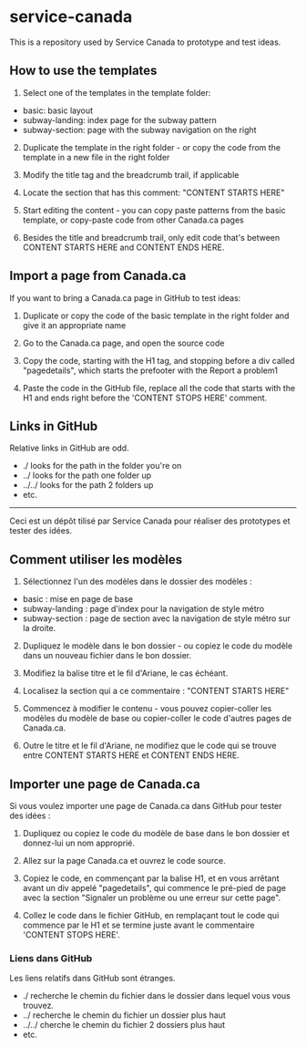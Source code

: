 # service-canada

This is a repository used by Service Canada to prototype and test ideas.

## How to use the templates

1) Select one of the templates in the template folder:
- basic: basic layout
- subway-landing: index page for the subway pattern
- subway-section: page with the subway navigation on the right


2) Duplicate the template in the right folder - or copy the code from the template in a new file in the right folder

3) Modify the title tag and the breadcrumb trail, if applicable

4) Locate the section that has this comment: "CONTENT STARTS HERE"

5) Start editing the content - you can copy paste patterns from the basic template, or copy-paste code from other Canada.ca pages

6) Besides the title and breadcrumb trail, only edit code that's between CONTENT STARTS HERE and CONTENT ENDS HERE.


## Import a page from Canada.ca

If you want to bring a Canada.ca page in GitHub to test ideas:

1) Duplicate or copy the code of the basic template in the right folder and give it an appropriate name

2) Go to the Canada.ca page, and open the source code

3) Copy the code, starting with the H1 tag, and stopping before a div called "pagedetails", which starts the prefooter with the Report a problem1

4) Paste the code in the GitHub file, replace all the code that starts with the H1 and ends right before the 'CONTENT STOPS HERE' comment.

## Links in GitHub

Relative links in GitHub are odd.
- ./ looks for the path in the folder you're on
- ../ looks for the path one folder up
- ../../ looks for the path 2 folders up
- etc.


--------------------


Ceci est un dépôt tilisé par Service Canada pour réaliser des prototypes et tester des idées.

## Comment utiliser les modèles

1) Sélectionnez l'un des modèles dans le dossier des modèles :
- basic : mise en page de base
- subway-landing : page d'index pour la navigation de style métro
- subway-section : page de section avec la navigation de style métro sur la droite.


2) Dupliquez le modèle dans le bon dossier - ou copiez le code du modèle dans un nouveau fichier dans le bon dossier.

3) Modifiez la balise titre et le fil d'Ariane, le cas échéant.

4) Localisez la section qui a ce commentaire : "CONTENT STARTS HERE"

5) Commencez à modifier le contenu - vous pouvez copier-coller les modèles du modèle de base ou copier-coller le code d'autres pages de Canada.ca.

6) Outre le titre et le fil d'Ariane, ne modifiez que le code qui se trouve entre CONTENT STARTS HERE et CONTENT ENDS HERE.


## Importer une page de Canada.ca

Si vous voulez importer une page de Canada.ca dans GitHub pour tester des idées :

1) Dupliquez ou copiez le code du modèle de base dans le bon dossier et donnez-lui un nom approprié.

2) Allez sur la page Canada.ca et ouvrez le code source.

3) Copiez le code, en commençant par la balise H1, et en vous arrêtant avant un div appelé "pagedetails", qui commence le pré-pied de page avec la section "Signaler un problème ou une erreur sur cette page".

4) Collez le code dans le fichier GitHub, en remplaçant tout le code qui commence par le H1 et se termine juste avant le commentaire 'CONTENT STOPS HERE'.

### Liens dans GitHub

Les liens relatifs dans GitHub sont étranges.
- ./ recherche le chemin du fichier dans le dossier dans lequel vous vous trouvez.
- ../ recherche le chemin du fichier un dossier plus haut
- ../../ cherche le chemin du fichier 2 dossiers plus haut
- etc.

